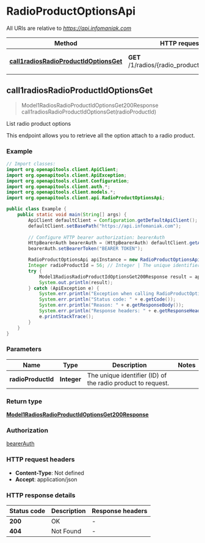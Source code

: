 # RadioProductOptionsApi

All URIs are relative to *https://api.infomaniak.com*

| Method | HTTP request | Description |
|------------- | ------------- | -------------|
| [**call1radiosRadioProductIdOptionsGet**](RadioProductOptionsApi.md#call1radiosRadioProductIdOptionsGet) | **GET** /1/radios/{radio_product_id}/options | List radio product options |



## call1radiosRadioProductIdOptionsGet

> Model1RadiosRadioProductIdOptionsGet200Response call1radiosRadioProductIdOptionsGet(radioProductId)

List radio product options

This endpoint allows you to retrieve all the option attach to a radio product.

### Example

```java
// Import classes:
import org.openapitools.client.ApiClient;
import org.openapitools.client.ApiException;
import org.openapitools.client.Configuration;
import org.openapitools.client.auth.*;
import org.openapitools.client.models.*;
import org.openapitools.client.api.RadioProductOptionsApi;

public class Example {
    public static void main(String[] args) {
        ApiClient defaultClient = Configuration.getDefaultApiClient();
        defaultClient.setBasePath("https://api.infomaniak.com");
        
        // Configure HTTP bearer authorization: bearerAuth
        HttpBearerAuth bearerAuth = (HttpBearerAuth) defaultClient.getAuthentication("bearerAuth");
        bearerAuth.setBearerToken("BEARER TOKEN");

        RadioProductOptionsApi apiInstance = new RadioProductOptionsApi(defaultClient);
        Integer radioProductId = 56; // Integer | The unique identifier (ID) of the radio product to request.
        try {
            Model1RadiosRadioProductIdOptionsGet200Response result = apiInstance.call1radiosRadioProductIdOptionsGet(radioProductId);
            System.out.println(result);
        } catch (ApiException e) {
            System.err.println("Exception when calling RadioProductOptionsApi#call1radiosRadioProductIdOptionsGet");
            System.err.println("Status code: " + e.getCode());
            System.err.println("Reason: " + e.getResponseBody());
            System.err.println("Response headers: " + e.getResponseHeaders());
            e.printStackTrace();
        }
    }
}
```

### Parameters


| Name | Type | Description  | Notes |
|------------- | ------------- | ------------- | -------------|
| **radioProductId** | **Integer**| The unique identifier (ID) of the radio product to request. | |

### Return type

[**Model1RadiosRadioProductIdOptionsGet200Response**](Model1RadiosRadioProductIdOptionsGet200Response.md)

### Authorization

[bearerAuth](../README.md#bearerAuth)

### HTTP request headers

- **Content-Type**: Not defined
- **Accept**: application/json


### HTTP response details
| Status code | Description | Response headers |
|-------------|-------------|------------------|
| **200** | OK |  -  |
| **404** | Not Found |  -  |

